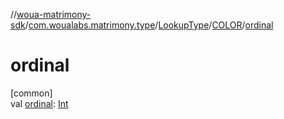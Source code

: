 //[woua-matrimony-sdk](../../../../index.md)/[com.woualabs.matrimony.type](../../index.md)/[LookupType](../index.md)/[COLOR](index.md)/[ordinal](ordinal.md)

# ordinal

[common]\
val [ordinal](ordinal.md): [Int](https://kotlinlang.org/api/latest/jvm/stdlib/kotlin/-int/index.html)
